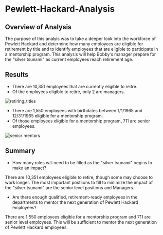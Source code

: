 # Pewlett-Hackard-Analysis

## Overview of Analysis
The purpose of this analyis was to take a deeper look into the workforce of Pewlett Hackard and determine how many employees are eligible for retirement by title and to identify employees that are eligible to participate in a mentorship program. This analysis will help Bobby's manager prepare for the "silver tsunami" as current employees reach retirement age.

## Results

* There are 10,351 employees that are currently eligible to reitre.
* Of the employees eligible to retire, only 2 are managers.

![retiring_titles](https://user-images.githubusercontent.com/114033254/211171061-f0a9bc8a-edcd-4b7a-927b-44d79297a47f.png)

* There are 1,550 employees with birthdates between 1/1/1965 and 12/31/1965 eligible for a mentorship program.
* Of those employees eligible for a mentorship program, 711 are senior employees.

![senior mentors](https://user-images.githubusercontent.com/114033254/211171212-ce3d0ff1-9db5-4b5d-92eb-9f0bc3d097f5.png)


## Summary

* How many roles will need to be filled as the "silver tsunami" begins to make an impact?

There are 10,351 employees eligible to retire, though some may choose to work longer. The most important postiions to fill to minimize the impact of the "silver tsunami" are the senior level positions and Managers.

* Are there enough qualified, retirement-ready employees in the departments to mentor the next generation of Pewlett Hackard employees?

There are 1,550 employees eligible for a mentorship program and 711 are senior level employees. This will be sufficient to mentor the next generation of Pewlett Hackard employees.
